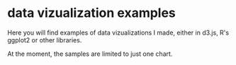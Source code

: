 # data vizualization examples
Here you will find examples of data vizualizations I made, either in d3.js, R's ggplot2 or other libraries.

At the moment, the samples are limited to just one chart.
